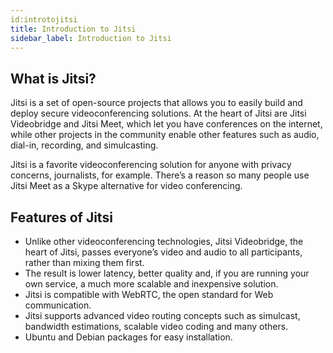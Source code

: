 ```yaml
---
id:introtojitsi 
title: Introduction to Jitsi
sidebar_label: Introduction to Jitsi
---
```


## What is Jitsi?

Jitsi is a set of open-source projects that allows you to easily build and deploy secure videoconferencing solutions. At the heart of Jitsi are Jitsi Videobridge and Jitsi Meet, which let you have conferences on the internet, while other projects in the community enable other features such as audio, dial-in, recording, and simulcasting.

Jitsi is a favorite videoconferencing solution for anyone with privacy concerns, journalists, for example. There’s a reason so many people use Jitsi Meet as a Skype alternative for video conferencing.

## Features of Jitsi

- Unlike other videoconferencing technologies, Jitsi Videobridge, the heart of Jitsi, passes everyone’s video and audio to all participants, rather than mixing them first.
- The result is lower latency, better quality and, if you are running your own service, a much more scalable and inexpensive solution.
- Jitsi is compatible with WebRTC, the open standard for Web communication.
- Jitsi supports advanced video routing concepts such as simulcast, bandwidth estimations, scalable video coding and many others.
- Ubuntu and Debian packages for easy installation.

